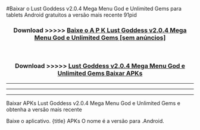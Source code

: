 #Baixar o Lust Goddess v2.0.4 Mega Menu God e Unlimited Gems   para tablets Android gratuitos a versão mais recente 91pid


<div align="center">
<h3>Download >>>>> <a href="https://pt-web.web.app/?pt= Lust Goddess v2.0.4 Mega Menu God e Unlimited Gems ">Baixe o A P K Lust Goddess v2.0.4 Mega Menu God e Unlimited Gems  [sem anúncios]</a></h3><br>

<h3>Download >>>>> <a href="https://pt-web.web.app/?pt= Lust Goddess v2.0.4 Mega Menu God e Unlimited Gems ">Lust Goddess v2.0.4 Mega Menu God e Unlimited Gems  Baixar APKs</a></h3>
</div>

----------------------------------------------------------

----------------------------------------------------------

----------------------------------------------------------

Baixar APKs Lust Goddess v2.0.4 Mega Menu God e Unlimited Gems  e obtenha a versão mais recente

Baixe o aplicativo. {title} APKs O nome é a versão para .Android.


